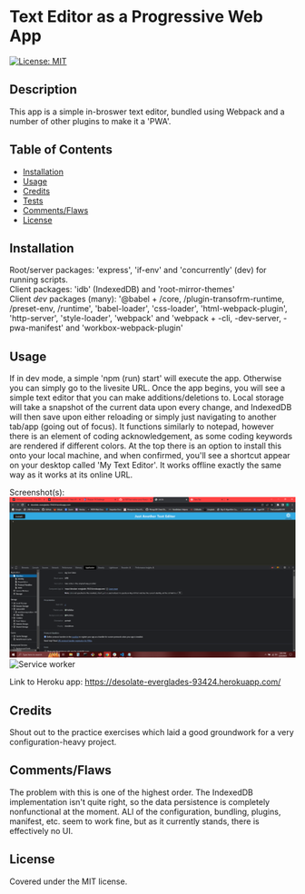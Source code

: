# Text Editor as a Progressive Web App
[![License: MIT](https://img.shields.io/badge/License-MIT-yellow.svg)](https://opensource.org/licenses/MIT)

## Description
This app is a simple in-broswer text editor, bundled using Webpack and a number of other plugins to make it a 'PWA'. 

## Table of Contents

- [Installation](#installation)
- [Usage](#usage)
- [Credits](#credits)
- [Tests](#tests)
- [Comments/Flaws](#commentsflaws)
- [License](#license)

## Installation

Root/server packages: 'express', 'if-env' and 'concurrently' (dev) for running scripts.  
Client packages: 'idb' (IndexedDB) and 'root-mirror-themes'  
Client _dev_ packages (many): '@babel + /core, /plugin-transofrm-runtime, /preset-env, /runtime', 'babel-loader', 'css-loader', 'html-webpack-plugin', 'http-server', 'style-loader', 'webpack' and 'webpack + -cli, -dev-server, -pwa-manifest' and 'workbox-webpack-plugin'

## Usage

If in dev mode, a simple 'npm (run) start' will execute the app. Otherwise you can simply go to the livesite URL. Once the app begins, you will see a simple text editor that you can make additions/deletions to. Local storage will take a snapshot of the current data upon every change, and IndexedDB will then save upon either reloading or simply just navigating to another tab/app (going out of focus). It functions similarly to notepad, however there is an element of coding acknowledgement, as some coding keywords are rendered if different colors. At the top there is an option to install this onto your local machine, and when confirmed, you'll see a shortcut appear on your desktop called 'My Text Editor'. It works offline exactly the same way as it works at its online URL. 

Screenshot(s):  
![Manifest](./assets/screenshots/manifest.png?raw=true "Manifest in devtools")
![Service worker](./public/assets/images/service-worker.png?raw=true "Custom service worker in devtools")

Link to Heroku app: https://desolate-everglades-93424.herokuapp.com/  

## Credits

Shout out to the practice exercises which laid a good groundwork for a very configuration-heavy project.

## Comments/Flaws

The problem with this is one of the highest order. The IndexedDB implementation isn't quite right, so the data persistence is completely nonfunctional at the moment. ALl of the configuration, bundling, plugins, manifest, etc. seem to work fine, but as it currently stands, there is effectively no UI.

## License

Covered under the MIT license.
